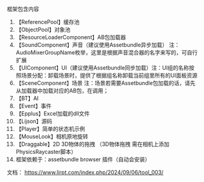 框架包含内容
1. 【ReferencePool】缓存池           
2. 【ObjectPool】对象池
3. 【ResourceLoaderComponent】AB包加载器
4. 【SoundComponent】声音（建议使用Assetbundle异步加载） 注：AudioMixerGroupName枚举，这里是根据声音混合器的名字来写的，可自行扩展
5. 【UIComponent】UI（建议使用Assetbundle同步加载）注：UI组的名称按照场景分配：卸载场景时，提供了根据组名称卸载当前组里所有的UI面板资源
6. 【SceneComponent】场景 注：场景若需要Assetbundle包加载的话，请先从加载器中加载对应的AB包，在调用；
7. 【BT】AI
8. 【Event】事件
9. 【Epplus】Excel加载的dll文件
10. 【Lijson】源码
11. 【Player】简单的状态机示例
12. 【MouseLook】相机原地旋转
13. 【Draggable】2D 3D物体的拖拽 （3D物体拖拽 需在相机上添加PhysicsRaycaster脚本）
14. 框架依赖于：assetbundle browser 插件（自动会安装）

文档：
https://www.lirpt.com/index.php/2024/09/06/tool_003/

